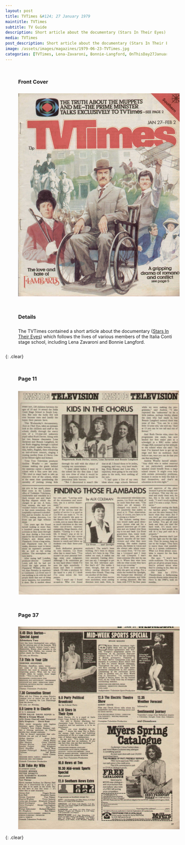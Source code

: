 ```yaml
---
layout: post
title: TVTimes &#124; 27 January 1979
maintitle: TVTimes
subtitle: TV Guide
description: Short article about the documentary (Stars In Their Eyes) which follows the lives of various members of the Italia Conti stage school, including Lena Zavaroni and Bonnie Langford.
media: TVTimes
post_description: Short article about the documentary (Stars In Their Eyes) which follows the lives of various members of the Italia Conti stage school, including Lena Zavaroni and Bonnie Langford.
image: /assets/images/magazines/1979-06-23-TVTimes.jpg
categories: [TVTimes, Lena-Zavaroni, Bonnie-Langford, OnThisDay27January]
---
```


<figure class="fig1" id="front-cover">
<figcaption><h3>Front Cover</h3></figcaption>
<a href="/assets/images/magazines/tvtimes1.jpg"><img src="/assets/images/magazines/tvtimes1.jpg" class="full-width zoom-in"/></a>
</figure>

<figure class="fig2" id="details">
<figcaption><h3>Details</h3></figcaption>
<p>The TVTimes contained a short article about the documentary (<a href="/1979-01-31-stars-in-their-eyes">Stars In Their Eyes</a>) which follows the lives of various members of the Italia Conti stage school, including Lena Zavaroni and Bonnie Langford.</p>
</figure>

{: .clear}

<figure class="fig1" id="page-11">
<figcaption><h3>Page 11</h3></figcaption>
<a href="/assets/images/magazines/tvtimes2.jpg"><img src="/assets/images/magazines/tvtimes2.jpg" class="full-width zoom-in"/></a>
</figure>

<figure class="fig2" id="page-37">
<figcaption><h3>Page 37</h3></figcaption>
<a href="/assets/images/magazines/tvtimes3.jpg"><img src="/assets/images/magazines/tvtimes3.jpg" class="full-width zoom-in"/></a>
</figure>

<br />{: .clear}

<style>
.fig1 {float:left; width:49%;}

.fig2 {float:right; width:49%;}

figcaption {float:left; width:100%;}

@media screen and (orientation:portrait) {
.fig1 {float:left; width:100%;}
.fig2 {float:left; width:100%;}
figcaption {float:left; width:100%; margin-bottom: 10px;}
}
</style>

